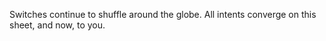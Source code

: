 Switches continue to shuffle around the globe.
All intents converge on this sheet, and now, to you.
